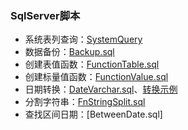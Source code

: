 ### SqlServer脚本

- 系统表列查询：[SystemQuery](https://github.com/colindcli/CodeGit/tree/master/SqlServer/SystemQuery)
- 数据备份：[Backup.sql](https://github.com/colindcli/CodeGit/blob/master/SqlServer/Backup.sql)
- 创建表值函数：[FunctionTable.sql](https://github.com/colindcli/CodeGit/blob/master/SqlServer/FunctionTable.sql)
- 创建标量值函数：[FunctionValue.sql](https://github.com/colindcli/CodeGit/blob/master/SqlServer/FunctionValue.sql)
- 日期转换：[DateVarchar.sql](https://github.com/colindcli/CodeGit/blob/master/SqlServer/DateVarchar.sql)、[转换示例](https://github.com/colindcli/CodeGit/blob/master/SqlServer/images/date.png)
- 分割字符串：[FnStringSplit.sql](https://github.com/colindcli/CodeGit/blob/master/SqlServer/FnStringSplit.sql)
- 查找区间日期：[BetweenDate.sql]

